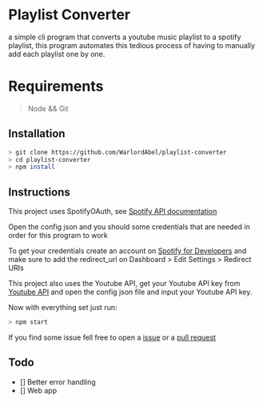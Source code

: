 # Playlist Converter

a simple cli program that converts a youtube music playlist to a spotify playlist, this program automates this tedious process of having to manually add each playlist one by one. 

# Requirements
> Node && Git

## Installation
```bash
> git clone https://github.com/WarlordAbel/playlist-converter
> cd playlist-converter
> npm install
```

## Instructions

This project uses SpotifyOAuth, see [Spotify API documentation](https://developer.spotify.com/documentation/general/guides/authorization/)

Open the config json and you should some credentials that are needed in order for this program to work

To get your credentials create an account on [Spotify for Developers](https://developer.spotify.com/) and make sure to add the redirect_url on Dashboard > Edit Settings > Redirect URIs


This project also uses the Youtube API, get your Youtube API key from [Youtube API](https://cloud.google.com/) and open the config json file and input your Youtube API key. 



Now with everything set just run:

```bash
> npm start
```


If you find some issue fell free to open a [issue](https://github.com/0xAbel/playlist-converter/issues) or a [pull request](https://github.com/0xAbel/playlist-convereter/pulls)

## Todo
- [] Better error handling
- [] Web app

